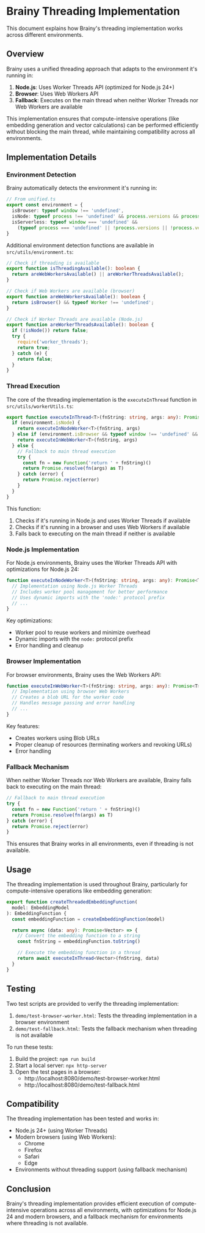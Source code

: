 # Brainy Threading Implementation

This document explains how Brainy's threading implementation works across different environments.

## Overview

Brainy uses a unified threading approach that adapts to the environment it's running in:

1. **Node.js**: Uses Worker Threads API (optimized for Node.js 24+)
2. **Browser**: Uses Web Workers API
3. **Fallback**: Executes on the main thread when neither Worker Threads nor Web Workers are available

This implementation ensures that compute-intensive operations (like embedding generation and vector calculations) can be performed efficiently without blocking the main thread, while maintaining compatibility across all environments.

## Implementation Details

### Environment Detection

Brainy automatically detects the environment it's running in:

```typescript
// From unified.ts
export const environment = {
  isBrowser: typeof window !== 'undefined',
  isNode: typeof process !== 'undefined' && process.versions && process.versions.node,
  isServerless: typeof window === 'undefined' && 
    (typeof process === 'undefined' || !process.versions || !process.versions.node)
}
```

Additional environment detection functions are available in `src/utils/environment.ts`:

```typescript
// Check if threading is available
export function isThreadingAvailable(): boolean {
  return areWebWorkersAvailable() || areWorkerThreadsAvailable();
}

// Check if Web Workers are available (browser)
export function areWebWorkersAvailable(): boolean {
  return isBrowser() && typeof Worker !== 'undefined';
}

// Check if Worker Threads are available (Node.js)
export function areWorkerThreadsAvailable(): boolean {
  if (!isNode()) return false;
  try {
    require('worker_threads');
    return true;
  } catch (e) {
    return false;
  }
}
```

### Thread Execution

The core of the threading implementation is the `executeInThread` function in `src/utils/workerUtils.ts`:

```typescript
export function executeInThread<T>(fnString: string, args: any): Promise<T> {
  if (environment.isNode) {
    return executeInNodeWorker<T>(fnString, args)
  } else if (environment.isBrowser && typeof window !== 'undefined' && window.Worker) {
    return executeInWebWorker<T>(fnString, args)
  } else {
    // Fallback to main thread execution
    try {
      const fn = new Function('return ' + fnString)()
      return Promise.resolve(fn(args) as T)
    } catch (error) {
      return Promise.reject(error)
    }
  }
}
```

This function:
1. Checks if it's running in Node.js and uses Worker Threads if available
2. Checks if it's running in a browser and uses Web Workers if available
3. Falls back to executing on the main thread if neither is available

### Node.js Implementation

For Node.js environments, Brainy uses the Worker Threads API with optimizations for Node.js 24:

```typescript
function executeInNodeWorker<T>(fnString: string, args: any): Promise<T> {
  // Implementation using Node.js Worker Threads
  // Includes worker pool management for better performance
  // Uses dynamic imports with the 'node:' protocol prefix
  // ...
}
```

Key optimizations:
- Worker pool to reuse workers and minimize overhead
- Dynamic imports with the `node:` protocol prefix
- Error handling and cleanup

### Browser Implementation

For browser environments, Brainy uses the Web Workers API:

```typescript
function executeInWebWorker<T>(fnString: string, args: any): Promise<T> {
  // Implementation using browser Web Workers
  // Creates a blob URL for the worker code
  // Handles message passing and error handling
  // ...
}
```

Key features:
- Creates workers using Blob URLs
- Proper cleanup of resources (terminating workers and revoking URLs)
- Error handling

### Fallback Mechanism

When neither Worker Threads nor Web Workers are available, Brainy falls back to executing on the main thread:

```typescript
// Fallback to main thread execution
try {
  const fn = new Function('return ' + fnString)()
  return Promise.resolve(fn(args) as T)
} catch (error) {
  return Promise.reject(error)
}
```

This ensures that Brainy works in all environments, even if threading is not available.

## Usage

The threading implementation is used throughout Brainy, particularly for compute-intensive operations like embedding generation:

```typescript
export function createThreadedEmbeddingFunction(
  model: EmbeddingModel
): EmbeddingFunction {
  const embeddingFunction = createEmbeddingFunction(model)

  return async (data: any): Promise<Vector> => {
    // Convert the embedding function to a string
    const fnString = embeddingFunction.toString()

    // Execute the embedding function in a thread
    return await executeInThread<Vector>(fnString, data)
  }
}
```

## Testing

Two test scripts are provided to verify the threading implementation:

1. `demo/test-browser-worker.html`: Tests the threading implementation in a browser environment
2. `demo/test-fallback.html`: Tests the fallback mechanism when threading is not available

To run these tests:
1. Build the project: `npm run build`
2. Start a local server: `npx http-server`
3. Open the test pages in a browser:
   - http://localhost:8080/demo/test-browser-worker.html
   - http://localhost:8080/demo/test-fallback.html

## Compatibility

The threading implementation has been tested and works in:

- Node.js 24+ (using Worker Threads)
- Modern browsers (using Web Workers):
  - Chrome
  - Firefox
  - Safari
  - Edge
- Environments without threading support (using fallback mechanism)

## Conclusion

Brainy's threading implementation provides efficient execution of compute-intensive operations across all environments, with optimizations for Node.js 24 and modern browsers, and a fallback mechanism for environments where threading is not available.
